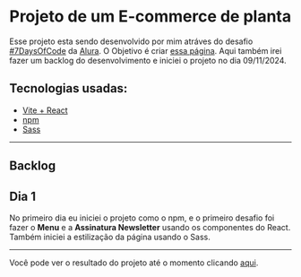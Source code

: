 # Projeto de um E-commerce de planta

Esse projeto esta sendo desenvolvido por mim atráves do desafio [#7DaysOfCode](https://7daysofcode.io/) da [Alura](https://www.alura.com.br/).
O Objetivo é criar [essa página](https://www.figma.com/design/0yOQR6fGtbdrmqeStiO0jf/7Days-React?node-id=0-1&node-type=canvas&t=mUwfhtndqnqkPjAj-0). Aqui também irei fazer um backlog do desenvolvimento e iniciei o projeto no dia 09/11/2024.

## Tecnologias usadas:

- [Vite + React](https://vite.dev/)
- [npm](https://www.npmjs.com/)
- [Sass](https://sass-lang.com/)

-------------------------------------
## Backlog

## Dia 1

No primeiro dia eu iniciei o projeto como o npm, e o primeiro desafio foi fazer o **Menu** e a **Assinatura Newsletter** usando os componentes do React. Também iniciei a estilização da página usando o Sass.

-------------------------------------

Você pode ver o resultado do projeto até o momento clicando [aqui](https://tiagomont.github.io/loja-planta/).
